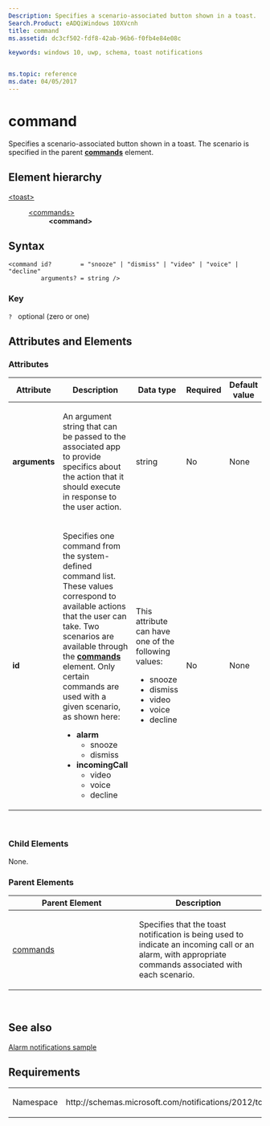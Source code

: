 ```yaml
---
Description: Specifies a scenario-associated button shown in a toast. 
Search.Product: eADQiWindows 10XVcnh
title: command
ms.assetid: dc3cf502-fdf8-42ab-96b6-f0fb4e84e08c

keywords: windows 10, uwp, schema, toast notifications


ms.topic: reference
ms.date: 04/05/2017
---
```


# command




Specifies a scenario-associated button shown in a toast. The scenario is specified in the parent [**commands**](element-commands.md) element.

## Element hierarchy

<dl>
<dt><a href="element-toast.md">&lt;toast&gt;</a></dt>
<dd>
<dl>
<dt><a href="element-commands.md">&lt;commands&gt;</a></dt>
<dd><b>&lt;command&gt;</b></dd>
</dl>
</dd>
</dl>

## Syntax

``` syntax
<command id?        = "snooze" | "dismiss" | "video" | "voice" | "decline"
         arguments? = string />
```

### Key

`?`   optional (zero or one)

## Attributes and Elements


### Attributes

<table>
<colgroup>
<col width="20%" />
<col width="20%" />
<col width="20%" />
<col width="20%" />
<col width="20%" />
</colgroup>
<thead>
<tr class="header">
<th>Attribute</th>
<th>Description</th>
<th>Data type</th>
<th>Required</th>
<th>Default value</th>
</tr>
</thead>
<tbody>
<tr class="odd">
<td><strong>arguments</strong></td>
<td><p>An argument string that can be passed to the associated app to provide specifics about the action that it should execute in response to the user action.</p></td>
<td>string</td>
<td>No</td>
<td>None</td>
</tr>
<tr class="even">
<td><strong>id</strong></td>
<td><p>Specifies one command from the system-defined command list. These values correspond to available actions that the user can take. Two scenarios are available through the <a href="element-commands.md"><strong>commands</strong></a>  element. Only certain commands are used with a given scenario, as shown here:</p>
<ul>
<li><strong>alarm</strong>
<ul>
<li>snooze</li>
<li>dismiss</li>
</ul></li>
<li><strong>incomingCall</strong>
<ul>
<li>video</li>
<li>voice</li>
<li>decline</li>
</ul></li>
</ul></td>
<td><p>This attribute can have one of the following values:</p>
<ul>
<li>snooze</li>
<li>dismiss</li>
<li>video</li>
<li>voice</li>
<li>decline</li>
</ul></td>
<td>No</td>
<td>None</td>
</tr>
</tbody>
</table>

 

### Child Elements

None.

### Parent Elements

<table>
<colgroup>
<col width="50%" />
<col width="50%" />
</colgroup>
<thead>
<tr class="header">
<th>Parent Element</th>
<th>Description</th>
</tr>
</thead>
<tbody>
<tr class="odd">
<td><a href="element-commands.md">commands</a> </td>
<td><p>Specifies that the toast notification is being used to indicate an incoming call or an alarm, with appropriate commands associated with each scenario.</p></td>
</tr>
</tbody>
</table>

 

## See also


[Alarm notifications sample](https://go.microsoft.com/fwlink/p/?linkid=310148)

## Requirements

<table>
<colgroup>
<col width="50%" />
<col width="50%" />
</colgroup>
<tbody>
<tr class="odd">
<td><p>Namespace</p></td>
<td><p>http://schemas.microsoft.com/notifications/2012/toast.xsd</p></td>
</tr>
</tbody>
</table>

 

 



